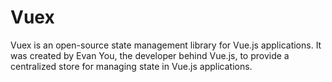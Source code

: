 # Vuex

Vuex is an open-source state management library for Vue.js applications. It was created by Evan You, the developer behind Vue.js, to provide a centralized store for managing state in Vue.js applications.
